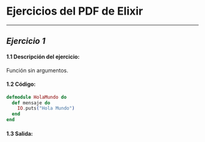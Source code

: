 # **Ejercicios del PDF de Elixir**
---
## *Ejercicio 1*
#### 1.1 Descripción del ejercicio:
Función sin argumentos.
#### 1.2 Código:
```elixir
defmodule HolaMundo do
  def mensaje do
    IO.puts("Hola Mundo")
  end
end
```
#### 1.3 Salida:
